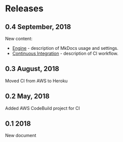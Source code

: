 # Releases

## 0.4 September, 2018
New content:

  * [Engine](mkdocs.md) - description of MkDocs usage and settings.
  * [Continuous Integration](buildapp.md) - description of CI workflow.

## 0.3 August, 2018
Moved CI from AWS to Heroku

## 0.2 May, 2018
Added AWS CodeBuild project for CI

## 0.1 2018
New document

